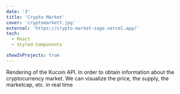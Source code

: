 ```yaml
---
date: '3'
title: 'Crypto Market'
cover: 'cryptomarkett.jpg'
external: 'https://crypto-market-sage.vercel.app/'
tech:
  - React
  - Styled-Components

showInProjects: true
---
```


Rendering of the Kucoin API. In order to obtain information about the cryptocurrency market. We can visualize the price, the supply, the marketcap, etc. in real time